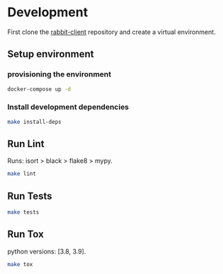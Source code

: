 # Development

First clone the [rabbit-client](https://github.com/amenezes/rabbit-client) repository and create a virtual environment.

## Setup environment

### provisioning the environment

```bash
docker-compose up -d
```

### Install development dependencies

```bash
make install-deps
```

## Run Lint

Runs: isort > black > flake8 > mypy.

```bash
make lint
```

## Run Tests

```bash
make tests
```

## Run Tox

python versions: [3.8, 3.9].

```bash
make tox
```
